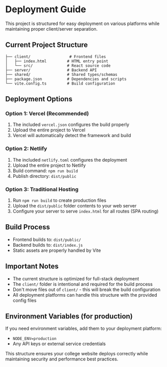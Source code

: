 # Deployment Guide

This project is structured for easy deployment on various platforms while maintaining proper client/server separation.

## Current Project Structure
```
├── client/                 # Frontend files
│   ├── index.html         # HTML entry point
│   └── src/               # React source code
├── server/                # Backend API
├── shared/                # Shared types/schemas
├── package.json           # Dependencies and scripts
└── vite.config.ts         # Build configuration
```

## Deployment Options

### Option 1: Vercel (Recommended)
1. The included `vercel.json` configures the build properly
2. Upload the entire project to Vercel
3. Vercel will automatically detect the framework and build

### Option 2: Netlify
1. The included `netlify.toml` configures the deployment
2. Upload the entire project to Netlify
3. Build command: `npm run build`
4. Publish directory: `dist/public`

### Option 3: Traditional Hosting
1. Run `npm run build` to create production files
2. Upload the `dist/public` folder contents to your web server
3. Configure your server to serve `index.html` for all routes (SPA routing)

## Build Process
- Frontend builds to: `dist/public/`
- Backend builds to: `dist/index.js`
- Static assets are properly handled by Vite

## Important Notes
- The current structure is optimized for full-stack deployment
- The `client/` folder is intentional and required for the build process
- Don't move files out of `client/` - this will break the build configuration
- All deployment platforms can handle this structure with the provided config files

## Environment Variables (for production)
If you need environment variables, add them to your deployment platform:
- `NODE_ENV=production`
- Any API keys or external service credentials

This structure ensures your college website deploys correctly while maintaining security and performance best practices.